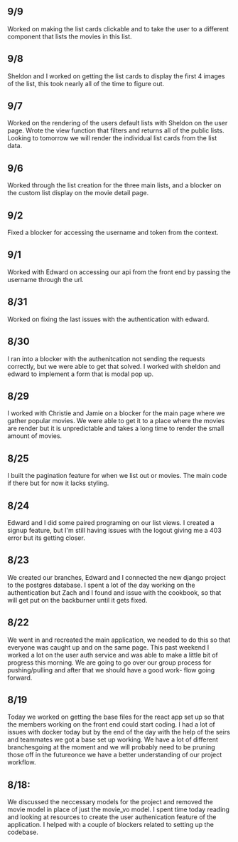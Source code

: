 ## 9/9
Worked on making the list cards clickable and to take the user to a different component
that lists the movies in this list.
## 9/8
Sheldon and I worked on getting the list cards to display the first 4 images of the list, 
this took nearly all of the time to figure out.
## 9/7
Worked on the rendering of the users default lists with Sheldon on the user page. Wrote
the view function that filters and returns all of the public lists. Looking to tomorrow
we will render the individual list cards from the list data.
## 9/6
Worked through the list creation for the three main lists, and a blocker on the custom
list display on the movie detail page.
## 9/2
Fixed a blocker for accessing the username and token from the context.
## 9/1
Worked with Edward on accessing our api from the front end by passing the username 
through the url.
## 8/31
Worked on fixing the last issues with the authentication with edward.
## 8/30
I ran into a blocker with the authenitcation not sending the requests correctly, but
we were able to get that solved. I worked with sheldon and edward to implement a form
that is modal pop up.
## 8/29
I worked with Christie and Jamie on a blocker for the main page where we gather popular
movies. We were able to get it to a place where the movies are render but it is 
unpredictable and takes a long time to render the small amount of movies.
## 8/25
I built the pagination feature for when we list out or movies. The main code if there
but for now it lacks styling.
## 8/24
Edward and I did some paired programing on our list views. I created a signup feature, 
but I'm still having issues with the logout giving me a 403 error but its getting closer.
## 8/23
We created our branches, Edward and I connected the new django project to the postgres 
database. I spent a lot of the day working on the authentication but Zach and I found
and issue with the cookbook, so that will get put on the backburner until it gets fixed.
## 8/22
We went in and recreated the main application, we needed to do this so that everyone 
was caught up and on the same page. This past weekend I worked a lot on the user auth 
service and was able to make a little bit of progress this morning. We are going to go 
over our group process for pushing/pulling and after that we should have a good work-
flow going forward.
## 8/19
Today we worked on getting the base files for the react app set up so that the members 
working on the front end could start coding. I had a lot of issues with docker today 
but by the end of the day with the help of the seirs and teammates we got a base set up 
working. We have a lot of different branchesgoing at the moment and we will probably 
need to be pruning those off in the futureonce we have a better understanding of our 
project workflow.
## 8/18:
We discussed the neccessary models for the project and removed the movie model in place
of just the movie_vo model. I spent time today reading and looking at resources to 
create the user authenication feature of the application. I helped with a couple of 
blockers related to setting up the codebase.